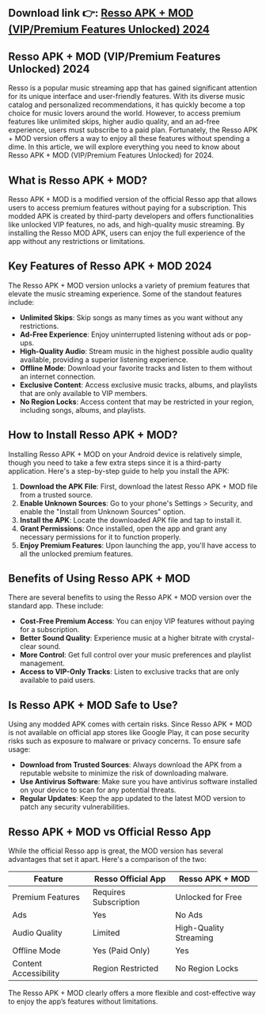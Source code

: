 ## **Download link 👉: [Resso APK + MOD (VIP/Premium Features Unlocked) 2024](https://tinyurl.com/mm72kde8)**

## Resso APK + MOD (VIP/Premium Features Unlocked) 2024

Resso is a popular music streaming app that has gained significant attention for its unique interface and user-friendly features. With its diverse music catalog and personalized recommendations, it has quickly become a top choice for music lovers around the world. However, to access premium features like unlimited skips, higher audio quality, and an ad-free experience, users must subscribe to a paid plan. Fortunately, the Resso APK + MOD version offers a way to enjoy all these features without spending a dime. In this article, we will explore everything you need to know about Resso APK + MOD (VIP/Premium Features Unlocked) for 2024.

## What is Resso APK + MOD?

Resso APK + MOD is a modified version of the official Resso app that allows users to access premium features without paying for a subscription. This modded APK is created by third-party developers and offers functionalities like unlocked VIP features, no ads, and high-quality music streaming. By installing the Resso MOD APK, users can enjoy the full experience of the app without any restrictions or limitations.

## Key Features of Resso APK + MOD 2024

The Resso APK + MOD version unlocks a variety of premium features that elevate the music streaming experience. Some of the standout features include:

- **Unlimited Skips**: Skip songs as many times as you want without any restrictions.
- **Ad-Free Experience**: Enjoy uninterrupted listening without ads or pop-ups.
- **High-Quality Audio**: Stream music in the highest possible audio quality available, providing a superior listening experience.
- **Offline Mode**: Download your favorite tracks and listen to them without an internet connection.
- **Exclusive Content**: Access exclusive music tracks, albums, and playlists that are only available to VIP members.
- **No Region Locks**: Access content that may be restricted in your region, including songs, albums, and playlists.

## How to Install Resso APK + MOD?

Installing Resso APK + MOD on your Android device is relatively simple, though you need to take a few extra steps since it is a third-party application. Here's a step-by-step guide to help you install the APK:

1. **Download the APK File**: First, download the latest Resso APK + MOD file from a trusted source.
2. **Enable Unknown Sources**: Go to your phone's Settings > Security, and enable the "Install from Unknown Sources" option.
3. **Install the APK**: Locate the downloaded APK file and tap to install it.
4. **Grant Permissions**: Once installed, open the app and grant any necessary permissions for it to function properly.
5. **Enjoy Premium Features**: Upon launching the app, you'll have access to all the unlocked premium features.

## Benefits of Using Resso APK + MOD

There are several benefits to using the Resso APK + MOD version over the standard app. These include:

- **Cost-Free Premium Access**: You can enjoy VIP features without paying for a subscription.
- **Better Sound Quality**: Experience music at a higher bitrate with crystal-clear sound.
- **More Control**: Get full control over your music preferences and playlist management.
- **Access to VIP-Only Tracks**: Listen to exclusive tracks that are only available to paid users.

## Is Resso APK + MOD Safe to Use?

Using any modded APK comes with certain risks. Since Resso APK + MOD is not available on official app stores like Google Play, it can pose security risks such as exposure to malware or privacy concerns. To ensure safe usage:

- **Download from Trusted Sources**: Always download the APK from a reputable website to minimize the risk of downloading malware.
- **Use Antivirus Software**: Make sure you have antivirus software installed on your device to scan for any potential threats.
- **Regular Updates**: Keep the app updated to the latest MOD version to patch any security vulnerabilities.

## Resso APK + MOD vs Official Resso App

While the official Resso app is great, the MOD version has several advantages that set it apart. Here's a comparison of the two:

| Feature               | Resso Official App | Resso APK + MOD        |
|-----------------------|--------------------|------------------------|
| Premium Features      | Requires Subscription | Unlocked for Free       |
| Ads                   | Yes                | No Ads                 |
| Audio Quality         | Limited            | High-Quality Streaming |
| Offline Mode          | Yes (Paid Only)    | Yes                    |
| Content Accessibility | Region Restricted  | No Region Locks        |

The Resso APK + MOD clearly offers a more flexible and cost-effective way to enjoy the app’s features without limitations.
